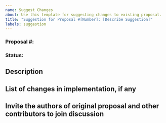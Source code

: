 ```yaml
---
name: Suggest Changes
about: Use this template for suggesting changes to existing proposal.
title: "Suggestion for Proposal #[Number]: [Describe Suggestion]"
labels: suggestion
---
```


### Proposal #:
### Status:

## Description

<!---
Explain your suggestion
-->

## List of changes in implementation, if any


## Invite the authors of original proposal and other contributors to join discussion
